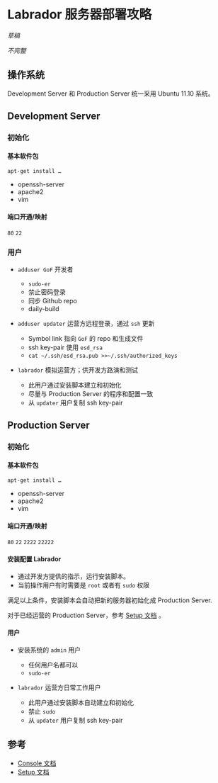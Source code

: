 # Labrador 服务器部署攻略

*草稿*

*不完整*

## 操作系统

Development Server 和 Production Server 统一采用 Ubuntu 11.10 系统。

## Development Server

### 初始化

#### 基本软件包

`apt-get install …`

- openssh-server
- apache2
- vim

#### 端口开通/映射

`80`
`22`

### 用户

- `adduser GoF` 开发者
	* `sudo-er`
	* 禁止密码登录
	* 同步 Github repo
	* daily-build
	
- `adduser updater` 运营方远程登录，通过 `ssh` 更新
	* Symbol link 指向 `GoF` 的 repo 和生成文件
	* ssh key-pair 使用 `esd_rsa`
	* `cat ~/.ssh/esd_rsa.pub >>~/.ssh/authorized_keys`
	
- `labrador` 模拟运营方；供开发方路演和测试
	* 此用户通过安装脚本建立和初始化
	* 尽量与 Production Server 的程序和配置一致
	* 从 `updater` 用户复制 ssh key-pair
	
## Production Server

### 初始化

#### 基本软件包

`apt-get install …`

- openssh-server
- apache2
- vim

#### 端口开通/映射

`80`
`22`
`2222`
`22222`

#### 安装配置 Labrador

* 通过开发方提供的指示，运行安装脚本。
* 当前操作用户有时需要是 `root` 或者有 `sudo` 权限

满足以上条件，安装脚本会自动把新的服务器初始化成 Production Server.

对于已经运营的 Production Server，参考 [Setup 文档](./admin/setup/README.md) 。

#### 用户

- 安装系统的 `admin` 用户
	* 任何用户名都可以
	* `sudo-er`

- `labrador` 运营方日常工作用户
	* 此用户通过安装脚本自动建立和初始化
	* 禁止 `sudo`
	* 从 `updater` 用户复制 ssh key-pair

## 参考

- [Console 文档](./admin/console/README.md)
- [Setup 文档](./admin/setup/README.md)